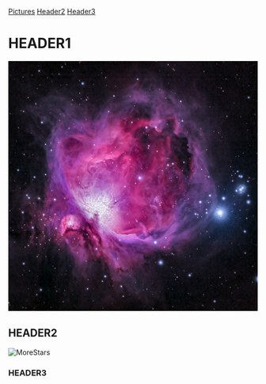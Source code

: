 [Pictures](#header1) [Header2](#header2) [Header3](#header3)

# HEADER1 <a name="header1"></a>
![Stars](./Pictures/aldebaran-s-uXchDIKs4qI-unsplash.jpg)
## HEADER2 <a name="header2"></a>
![MoreStars](./Pictures/alexander-andrews-fsH1KjbdjE8-unsplash.jpg)
### HEADER3 <a name="header3"></a>